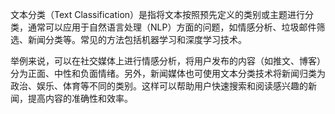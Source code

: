 文本分类（Text Classification）是指将文本按照预先定义的类别或主题进行分类，通常可以应用于自然语言处理（NLP）方面的问题，如情感分析、垃圾邮件筛选、新闻分类等。常见的方法包括机器学习和深度学习技术。

举例来说，可以在社交媒体上进行情感分析，将用户发布的内容（如推文、博客）分为正面、中性和负面情绪。另外，新闻媒体也可使用文本分类技术将新闻归类为政治、娱乐、体育等不同的类别。这样可以帮助用户快速搜索和阅读感兴趣的新闻，提高内容的准确性和效率。